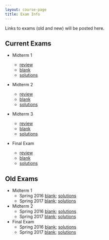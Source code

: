 ```yaml
---
layout: course-page
title: Exam Info
---
```


Links to exams (old and new) will be posted here. 

## Current Exams

- Midterm 1
  - [review](assets/tests/M405s24_m1_rev.pdf)
  - [blank](assets/tests/M405s24_m1.pdf)
  - [solutions](assets/tests/M405s24_m1-s.pdf)
 
- Midterm 2
  - [review](assets/tests/M405s24_m2_rev.pdf)
  - [blank](assets/tests/M405s24_m2.pdf)
  - [solutions](assets/tests/M405s24_m2-s.pdf)
 
- Midterm 3
  - [review](assets/tests/M405s2024_M3-review.pdf)
  - [blank](assets/tests/M405s2024_M3.pdf)
  - [solutions](assets/tests/M405s2024_M3-s.pdf)
 
- Final Exam
  - [review](assets/tests/M405s2024_M3_FE-review.pdf)
  - [blank]()
  - [solutions]()
 
## Old Exams

- Midterm 1
  - Spring 2016 [blank](assets/tests/M405_T1.pdf); [solutions](assets/tests/M405_T1s.pdf)
  - Spring 2017 [blank](assets/tests/M405S17_T1.pdf); [solutions](assets/tests/M405S17_T1-solns.pdf)
- Midterm 2
  - Spring 2016 [blank](assets/tests/M405_T2.pdf); [solutions](assets/tests/M405_T2s.pdf)
  - Spring 2017 [blank](assets/tests/M405S17_T2.pdf); [solutions](assets/tests/M405S17_T2-solns.pdf)
- Final Exam
  - Spring 2016 [blank](assets/tests/M405_Final_Exam.pdf); [solutions](assets/tests/M405_Final_Exam-solns.pdf)
  - Spring 2017 [blank](assets/tests/M405S17_finalexam.pdf); [solutions](assets/tests/M405S17_finalexam-solns.pdf)


